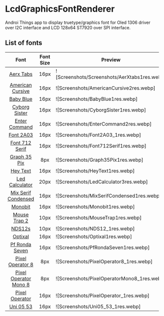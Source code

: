 # LcdGraphicsFontRenderer
Androi Things app to display truetype/graphics font for Oled 1306 driver over I2C interface and LCD 128x64 ST7920 over SPI interface.

## List of fonts
<!-- FONTS_LIST_START -->
Font | Font Size | Preview
:---:|:---:| --- 
[Aerx Tabs](app/src/main/java/com/rudolas/mia/fonts/AerxTabsMemesbruh0316px.java) | 16px | ![Screenshots/Screenshots/AerXtabs1res.webp]
[American Cursive](app/src/main/java/com/rudolas/mia/fonts/AmericanCursive16px.java) | 16px | ![Screenshots/AmericanCursive2res.webp]
[Baby Blue](app/src/main/java/com/rudolas/mia/fonts/BabyBlue16px.java) | 16px | ![Screenshots/BabyBlue1res.webp]
[Cyborg Sister](app/src/main/java/com/rudolas/mia/fonts/CyborgSister16px.java) | 16px | ![Screenshots/CyborgSister1res.webp]
[Enter Command](app/src/main/java/com/rudolas/mia/fonts/EnterCommand16px.java) | 16px | ![Screenshots/EnterCommand2res.webp]
[Font 2A03](app/src/main/java/com/rudolas/mia/fonts/Font2a03Memesbruh0316px.java) | 16px | ![Screenshots/Font2A03_1res.webp]
[Font 712 Serif](app/src/main/java/com/rudolas/mia/fonts/Font712Serif16px.java) | 16px | ![Screenshots/Font712Serif1res.webp]
[Graph 35 Pix](app/src/main/java/com/rudolas/mia/fonts/Graph35Pix8px.java) | 8px | ![Screenshots/Graph35Pix1res.webp]
[Hey Text](app/src/main/java/com/rudolas/mia/fonts/HeyText16px.java) | 16px | ![Screenshots/HeyText1res.webp]
[Led Calculator](app/src/main/java/com/rudolas/mia/fonts/LedCalculator20px.java) | 20px | ![Screenshots/LedCalculator3res.webp]
[Mix Serif Condensed](app/src/main/java/com/rudolas/mia/fonts/MixSerifCondense16px.java) | 16px | ![Screenshots/MixSerifCondensed1res.webp]
[Monobit](app/src/main/java/com/rudolas/mia/fonts/Monobit16px.java) | 16px | ![Screenshots/Monobit1res.webp]
[Mouse Trap 2](app/src/main/java/com/rudolas/mia/fonts/MouseTrap210px.java) | 10px | ![Screenshots/MouseTrap1res.webp]
[NDS12s](app/src/main/java/com/rudolas/mia/fonts/Nds1210px.java) | 10px | ![Screenshots/NDS12_1res.webp]
[Optixal](app/src/main/java/com/rudolas/mia/fonts/Optixal16px.java) | 16px | ![Screenshots/Optixal1res.webp]
[Pf Ronda Seven](app/src/main/java/com/rudolas/mia/fonts/PfRondaSeven16px.java) | 16px | ![Screenshots/PfRondaSeven1res.webp]
[Pixel Operator 8](app/src/main/java/com/rudolas/mia/fonts/PixelOperator88px.java) | 8px | ![Screenshots/PixelOperator8_1res.webp]
[Pixel Operator Mono 8](app/src/main/java/com/rudolas/mia/fonts/PixelOperatorMono88px.java) | 8px | ![Screenshots/PixelOperatorMono8_1res.webp]
[Pixel Operator](app/src/main/java/com/rudolas/mia/fonts/PixelOperator16px.java) | 16px | ![Screenshots/PixelOperator_1res.webp]
[Uni 05 53](app/src/main/java/com/rudolas/mia/fonts/Uni05538px.java) | 16px | ![Screenshots/Uni05_53_1res.webp]
<!-- FONTS_LIST_END -->

